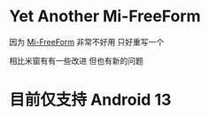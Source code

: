 # Yet Another Mi-FreeForm

因为 [Mi-FreeForm](https://github.com/sunshine0523/Mi-FreeForm) 非常不好用 只好重写一个

相比米窗有有一些改进 但也有新的问题

# 目前仅支持 Android 13